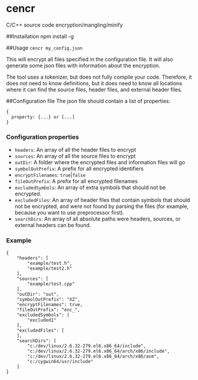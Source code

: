 # cencr
C/C++ source code encryption/mangling/minify

##Installation
npm install -g

##Usage
`cencr my_config.json`

This will encrypt all files specified in the configuration file. It will also generate some json files with information about the encryption.

The tool uses a tokenizer, but does not fully compile your code. Therefore, it does not need to know definitions, but it does need to know all locations where it can find the source files, header files, and external header files.

##Configuration file
The json file should contain a list of properties:

```
{
  property: {...} or [...]
}
```
### Configuration properties
- `headers`: An array of all the header files to encrypt
- `sources`: An array of all the source files to encrypt
- `outDir`: A folder where the encrypted files and information files will go
- `symbolOutPrefix`: A prefix for all encrypted identifiers
- `encryptFilenames`: `true`|`false`
- `fileOutPrefix`: A prefix for all encrypted filenames
- `excludedSymbols`: An array of extra symbols that should not be encrypted.
- `excludedFiles`: An array of header files that contain symbols that should not be encrypted, and were not found by parsing the files (for example, because you want to use preprocessor first).
- `searchDirs`: An array of all absolute paths were headers, sources, or external headers can be found.
### Example
```
{
    "headers": [
        "example/test.h",
        "example/test2.h"
    ],
    "sources": [
        "example/test.cpp"
    ],
    "outDir": "out",
    "symbolOutPrefix": "XZ",
    "encryptFilenames": true,
    "fileOutPrefix": "enc_",
    "excludedSymbols": [
        "excluded1"
    ],
    "excludedFiles": [
    ],
    "searchDirs": [
        "c:/dev/linux/2.6.32-279.el6.x86_64/include",
        "c:/dev/linux/2.6.32-279.el6.x86_64/arch/x86/include",
        "c:/dev/linux/2.6.32-279.el6.x86_64/arch/x86/asm",
        "c:/cygwin64/usr/include"
    ]
}
```
